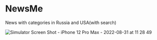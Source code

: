 # NewsMe

News with categories in Russia and USA(with search)


![Simulator Screen Shot - iPhone 12 Pro Max - 2022-08-31 at 11 28 49](https://user-images.githubusercontent.com/69522563/187616246-5da3daeb-c9f0-4c8e-aa2d-e3f85aa8b262.png)

